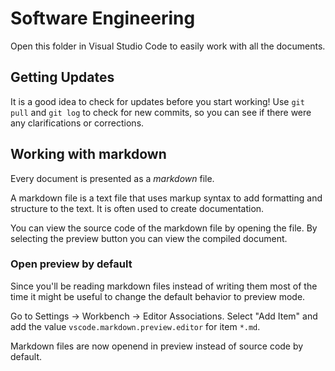 # Software Engineering

Open this folder in Visual Studio Code to easily work with all the documents.

## Getting Updates

It is a good idea to check for updates before you start working! Use
`git pull` and `git log` to check for new commits, so you can see
if there were any clarifications or corrections.

## Working with markdown

Every document is presented as a _markdown_ file.

A markdown file is a text file that uses markup syntax to add formatting and structure to the text. It is often used to create documentation.

You can view the source code of the markdown file by opening the file. By selecting the preview button you can view the compiled document.

### Open preview by default

Since you'll be reading markdown files instead of writing them most of the time it might be useful to change the default behavior to preview mode.

Go to Settings -> Workbench -> Editor Associations. Select "Add Item" and add the value `vscode.markdown.preview.editor` for item `*.md`. 

Markdown files are now openend in preview instead of source code by default.